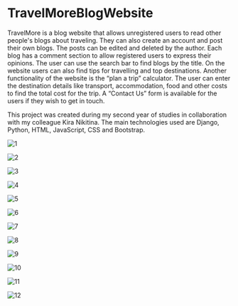 # TravelMoreBlogWebsite
TravelMore is a blog website that allows unregistered users to read other people's blogs about traveling. 
They can also create an account and post their own blogs. The posts can be edited and deleted by the author. 
Each blog has a comment section to allow registered users to express their opinions. 
The user can use the search bar to find blogs by the title. On the website users can also find tips for travelling and top destinations. 
Another functionality of the website is the “plan a trip” calculator. The user can enter the destination details like transport, accommodation, food and other costs to find the total cost for the trip. 
A “Contact Us” form is available for the users if they wish to get in touch. 

This project was created during my second year of studies in collaboration with my colleague Kira Nikitina. 
The main technologies used are Django, Python, HTML, JavaScript, CSS and Bootstrap.

![1](https://user-images.githubusercontent.com/90315314/133054002-54dfdf0d-1a9a-4c55-9477-f05346b5cd84.PNG)

![2](https://user-images.githubusercontent.com/90315314/133054014-1d626132-e709-4b43-8818-6c6df3d7562a.PNG)

![3](https://user-images.githubusercontent.com/90315314/133054046-d924e253-cb55-4b75-97f2-4b64d700bd7c.PNG)

![4](https://user-images.githubusercontent.com/90315314/133054057-e2dcf8d9-5bfc-4d26-9cd5-efca0ddf9c82.PNG)

![5](https://user-images.githubusercontent.com/90315314/133054064-a59b8d60-1911-4574-97a4-22cde2f887b0.PNG)

![6](https://user-images.githubusercontent.com/90315314/133054069-a3f0d961-7848-4d98-9c47-f96cb11fe7c8.PNG)

![7](https://user-images.githubusercontent.com/90315314/133054078-718c23db-753d-4778-9b48-1864c3c407ef.PNG)

![8](https://user-images.githubusercontent.com/90315314/133054082-3a7c5ceb-2c99-4d7c-8e28-8521987400d7.PNG)

![9](https://user-images.githubusercontent.com/90315314/133054090-7ff78776-4bac-4421-990b-c3de2447b609.PNG)

![10](https://user-images.githubusercontent.com/90315314/133054095-1264b2e7-1fc0-4fc5-a127-80a31082ed46.PNG)

![11](https://user-images.githubusercontent.com/90315314/133054101-59ad9355-0e54-494c-9165-4ca3997f0118.PNG)

![12](https://user-images.githubusercontent.com/90315314/133054108-73a7d557-05aa-4aea-bfa7-7006e5432e61.PNG)


